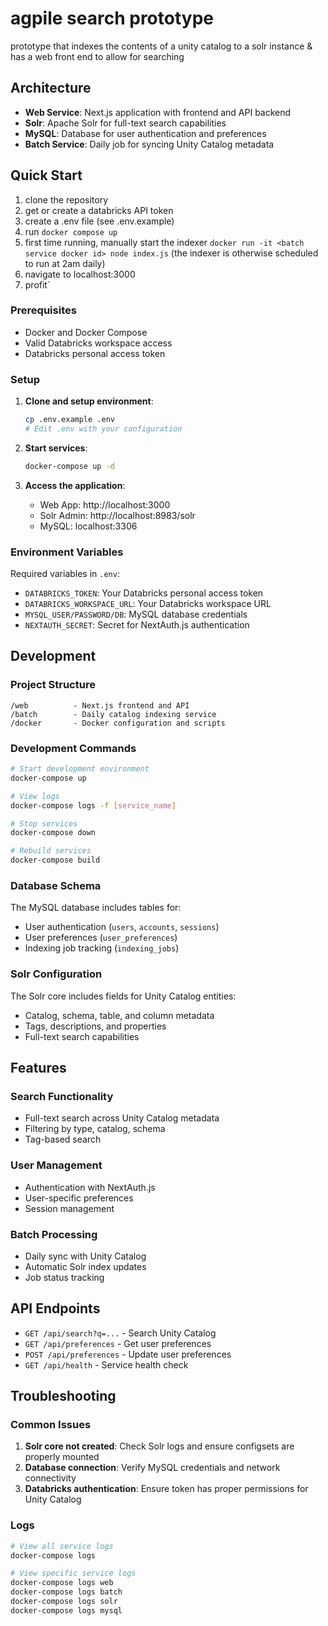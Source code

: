 # agpile search prototype

prototype that indexes the contents of a unity catalog to a solr instance & has a web front end to allow for searching

## Architecture

- **Web Service**: Next.js application with frontend and API backend
- **Solr**: Apache Solr for full-text search capabilities
- **MySQL**: Database for user authentication and preferences
- **Batch Service**: Daily job for syncing Unity Catalog metadata

## Quick Start
1. clone the repository
2. get or create a databricks API token
3. create a .env file (see .env.example)
4. run `docker compose up`
5. first time running, manually start the indexer `docker run -it <batch service docker id> node index.js` (the indexer is otherwise scheduled to run at 2am daily)
6. navigate to localhost:3000
7. profit`


### Prerequisites

- Docker and Docker Compose
- Valid Databricks workspace access
- Databricks personal access token

### Setup

1. **Clone and setup environment**:
   ```bash
   cp .env.example .env
   # Edit .env with your configuration
   ```

2. **Start services**:
   ```bash
   docker-compose up -d
   ```

3. **Access the application**:
   - Web App: http://localhost:3000
   - Solr Admin: http://localhost:8983/solr
   - MySQL: localhost:3306

### Environment Variables

Required variables in `.env`:

- `DATABRICKS_TOKEN`: Your Databricks personal access token
- `DATABRICKS_WORKSPACE_URL`: Your Databricks workspace URL
- `MYSQL_USER/PASSWORD/DB`: MySQL database credentials
- `NEXTAUTH_SECRET`: Secret for NextAuth.js authentication

## Development

### Project Structure

```
/web          - Next.js frontend and API
/batch        - Daily catalog indexing service
/docker       - Docker configuration and scripts
```

### Development Commands

```bash
# Start development environment
docker-compose up

# View logs
docker-compose logs -f [service_name]

# Stop services
docker-compose down

# Rebuild services
docker-compose build
```

### Database Schema

The MySQL database includes tables for:
- User authentication (`users`, `accounts`, `sessions`)
- User preferences (`user_preferences`)
- Indexing job tracking (`indexing_jobs`)

### Solr Configuration

The Solr core includes fields for Unity Catalog entities:
- Catalog, schema, table, and column metadata
- Tags, descriptions, and properties
- Full-text search capabilities

## Features

### Search Functionality
- Full-text search across Unity Catalog metadata
- Filtering by type, catalog, schema
- Tag-based search

### User Management
- Authentication with NextAuth.js
- User-specific preferences
- Session management

### Batch Processing
- Daily sync with Unity Catalog
- Automatic Solr index updates
- Job status tracking

## API Endpoints

- `GET /api/search?q=...` - Search Unity Catalog
- `GET /api/preferences` - Get user preferences
- `POST /api/preferences` - Update user preferences
- `GET /api/health` - Service health check

## Troubleshooting

### Common Issues

1. **Solr core not created**: Check Solr logs and ensure configsets are properly mounted
2. **Database connection**: Verify MySQL credentials and network connectivity
3. **Databricks authentication**: Ensure token has proper permissions for Unity Catalog

### Logs

```bash
# View all service logs
docker-compose logs

# View specific service logs
docker-compose logs web
docker-compose logs batch
docker-compose logs solr
docker-compose logs mysql
```
